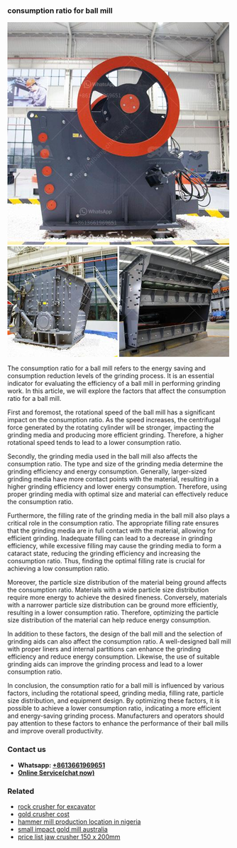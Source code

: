 <h3>consumption ratio for ball mill</h3><img src='1708589343.jpg' alt=''><p>The consumption ratio for a ball mill refers to the energy saving and consumption reduction levels of the grinding process. It is an essential indicator for evaluating the efficiency of a ball mill in performing grinding work. In this article, we will explore the factors that affect the consumption ratio for a ball mill.</p><p>First and foremost, the rotational speed of the ball mill has a significant impact on the consumption ratio. As the speed increases, the centrifugal force generated by the rotating cylinder will be stronger, impacting the grinding media and producing more efficient grinding. Therefore, a higher rotational speed tends to lead to a lower consumption ratio.</p><p>Secondly, the grinding media used in the ball mill also affects the consumption ratio. The type and size of the grinding media determine the grinding efficiency and energy consumption. Generally, larger-sized grinding media have more contact points with the material, resulting in a higher grinding efficiency and lower energy consumption. Therefore, using proper grinding media with optimal size and material can effectively reduce the consumption ratio.</p><p>Furthermore, the filling rate of the grinding media in the ball mill also plays a critical role in the consumption ratio. The appropriate filling rate ensures that the grinding media are in full contact with the material, allowing for efficient grinding. Inadequate filling can lead to a decrease in grinding efficiency, while excessive filling may cause the grinding media to form a cataract state, reducing the grinding efficiency and increasing the consumption ratio. Thus, finding the optimal filling rate is crucial for achieving a low consumption ratio.</p><p>Moreover, the particle size distribution of the material being ground affects the consumption ratio. Materials with a wide particle size distribution require more energy to achieve the desired fineness. Conversely, materials with a narrower particle size distribution can be ground more efficiently, resulting in a lower consumption ratio. Therefore, optimizing the particle size distribution of the material can help reduce energy consumption.</p><p>In addition to these factors, the design of the ball mill and the selection of grinding aids can also affect the consumption ratio. A well-designed ball mill with proper liners and internal partitions can enhance the grinding efficiency and reduce energy consumption. Likewise, the use of suitable grinding aids can improve the grinding process and lead to a lower consumption ratio.</p><p>In conclusion, the consumption ratio for a ball mill is influenced by various factors, including the rotational speed, grinding media, filling rate, particle size distribution, and equipment design. By optimizing these factors, it is possible to achieve a lower consumption ratio, indicating a more efficient and energy-saving grinding process. Manufacturers and operators should pay attention to these factors to enhance the performance of their ball mills and improve overall productivity.</p><h3>Contact us</h3><ul><li><strong>Whatsapp:&nbsp;<a href="https://wa.me/8613661969651">+8613661969651</a></strong></li><li><a href="https://swt.shibang-china.com/?git&amp;zhl&amp;consumption ratio for ball mill"><strong>Online Service(chat now)</strong></a></li></ul><h3>Related</h3><ul><li><a href='rock crusher for excavator.md'>rock crusher for excavator</a></li><li><a href='gold crusher cost.md'>gold crusher cost</a></li><li><a href='hammer mill production location in nigeria.md'>hammer mill production location in nigeria</a></li><li><a href='small impact gold mill australia.md'>small impact gold mill australia</a></li><li><a href='price list jaw crusher 150 x 200mm.md'>price list jaw crusher 150 x 200mm</a></li></ul>